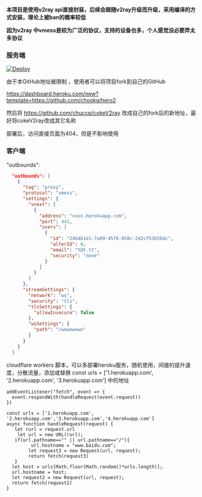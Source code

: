 **本项目是使用v2ray api直接封装，后续会跟随v2ray升级而升级，采用编译的方式安装，理论上被ban的概率较低**

**因为v2ray 中vmess是较为广泛的协议，支持的设备也多，个人感觉没必要弄太多协议**
### 服务端

[![Deploy](https://www.herokucdn.com/deploy/button.png)](https://dashboard.heroku.com/new?template=https://github.com/chookg/hero2) 

由于本GitHub地址被限制 ，使用者可以将项目fork到自己的GitHub

https://dashboard.heroku.com/new?template=https://github.com/chookg/hero2

然后将 https://github.com/chuccp/cokeV2ray 改成自己的fork后的新地址，最好将cokeV2ray改成其它名称

部署后，访问直接页面为404，但是不影响使用
### 客户端
"outbounds":
```json   
  "outbounds": [
    {
      "tag": "proxy",
      "protocol": "vmess",
      "settings": {
        "vnext": [
          {
            "address": "xxxx.herokuapp.com",
            "port": 443,
            "users": [
              {
                "id": "24b4b1e1-7a89-45f6-858c-242cf53b5bdc",
                "alterId": 0,
                "email": "t@t.tt",
                "security": "none"
              }
            ]
          }
        ]
      },
      "streamSettings": {
        "network": "ws",
        "security": "tls",
        "tlsSettings": {
          "allowInsecure": false
        },
        "wsSettings": {
          "path": "/wowowowo"
        }
      }
    }
  ]
```
cloudflare workers 脚本，可以多部署heroku服务，随机使用，间接的提升速度，分散流量，添加或替换
const urls = ['1.herokuapp.com', '2.herokuapp.com', '3.herokuapp.com']
中的地址
```
addEventListener("fetch", event => {
  event.respondWith(handleRequest(event.request))
})

const urls = ['1.herokuapp.com', '2.herokuapp.com','3.herokuapp.com','4.herokuapp.com']
async function handleRequest(request) {
   let rurl = request.url
    let url = new URL(rurl);
   if(url.pathname=="" || url.pathname=="/"){
         url.hostname = "www.baidu.com";
        let request3 = new Request(url, request);
        return fetch(request3)
   }
  let host = urls[Math.floor(Math.random()*urls.length)];
  url.hostname = host;
  let request2 = new Request(url, request);
  return fetch(request2)
}
```
